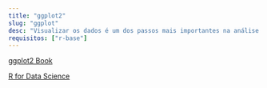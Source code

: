 ```yaml
---
title: "ggplot2"
slug: "ggplot"
desc: "Visualizar os dados é um dos passos mais importantes na análise de dados. O pacote ggplot2 implementa a gramática dos gráficos permitindo que você produza qualquer gráfico de forma muito intuitiva."
requisitos: ["r-base"]
---
```


[<i class="fas fa-book"></i> ggplot2 Book](https://github.com/hadley/ggplot2-book)

[<i class="fas fa-book"></i> R for Data Science](http://r4ds.had.co.nz/data-visualisation.html)


